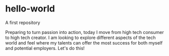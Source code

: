 # hello-world
A first repository

Preparing to turn passion into action, today I move from high tech consumer to high tech creator.
I am looking to explore different aspects of the tech world and feel where my talents can offer the most success for both myself and potential employers.
Let's do this!
